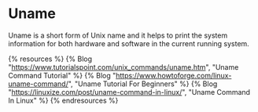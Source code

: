 # Uname

Uname is a short form of Unix name and it helps to print the system information for both hardware and software in the current running system.

{% resources %}
  {% Blog "https://www.tutorialspoint.com/unix_commands/uname.htm", "Uname Command Tutorial" %}
  {% Blog "https://www.howtoforge.com/linux-uname-command/", "Uname Tutorial For Beginners" %}
  {% Blog "https://linuxize.com/post/uname-command-in-linux/", "Uname Command In Linux" %}
{% endresources %}
